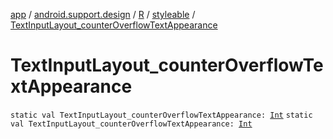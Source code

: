[app](../../../index.md) / [android.support.design](../../index.md) / [R](../index.md) / [styleable](index.md) / [TextInputLayout_counterOverflowTextAppearance](./-text-input-layout_counter-overflow-text-appearance.md)

# TextInputLayout_counterOverflowTextAppearance

`static val TextInputLayout_counterOverflowTextAppearance: `[`Int`](https://kotlinlang.org/api/latest/jvm/stdlib/kotlin/-int/index.html)
`static val TextInputLayout_counterOverflowTextAppearance: `[`Int`](https://kotlinlang.org/api/latest/jvm/stdlib/kotlin/-int/index.html)